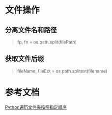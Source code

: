 # 文件操作

## 分离文件名和路径

> fp, fn = os.path.split(filePath)

## 获取文件后缀

> fileName, fileExt = os.path.splitext(filename)

# 参考文档

[Python遍历文件夹按照指定顺序](https://www.python100.com/html/F7DZ88GK87U1.html)
